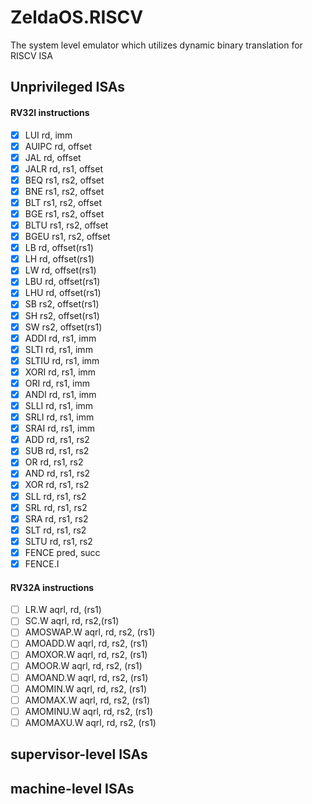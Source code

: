 # ZeldaOS.RISCV
The system level emulator which utilizes dynamic binary translation for RISCV ISA



## Unprivileged ISAs
#### RV32I instructions
- [X] LUI rd, imm
- [X] AUIPC rd, offset
- [X] JAL rd, offset
- [X] JALR rd, rs1, offset
- [X] BEQ rs1, rs2, offset
- [x] BNE rs1, rs2, offset
- [x] BLT rs1, rs2, offset
- [x] BGE rs1, rs2, offset
- [x] BLTU rs1, rs2, offset
- [x] BGEU rs1, rs2, offset
- [x] LB rd, offset(rs1)
- [x] LH rd, offset(rs1)
- [x] LW rd, offset(rs1)
- [x] LBU rd, offset(rs1)
- [x] LHU rd, offset(rs1)
- [x] SB rs2, offset(rs1)
- [x] SH rs2, offset(rs1)
- [x] SW rs2, offset(rs1)
- [x] ADDI rd, rs1, imm
- [x] SLTI rd, rs1, imm
- [x] SLTIU rd, rs1, imm
- [x] XORI rd, rs1, imm
- [x] ORI rd, rs1, imm
- [x] ANDI rd, rs1, imm
- [x] SLLI rd, rs1, imm
- [x] SRLI rd, rs1, imm
- [x] SRAI rd, rs1, imm
- [x] ADD rd, rs1, rs2
- [x] SUB rd, rs1, rs2
- [x] OR rd, rs1, rs2
- [x] AND rd, rs1, rs2
- [x] XOR rd, rs1, rs2
- [x] SLL rd, rs1, rs2
- [x] SRL rd, rs1, rs2
- [x] SRA rd, rs1, rs2
- [x] SLT rd, rs1, rs2
- [x] SLTU rd, rs1, rs2
- [X] FENCE pred, succ
- [x] FENCE.I

#### RV32A instructions

- [ ] LR.W aqrl, rd, (rs1)
- [ ] SC.W aqrl, rd, rs2,(rs1)
- [ ] AMOSWAP.W aqrl, rd, rs2, (rs1) 
- [ ] AMOADD.W aqrl, rd, rs2, (rs1) 
- [ ] AMOXOR.W aqrl, rd, rs2, (rs1) 
- [ ] AMOOR.W aqrl, rd, rs2, (rs1) 
- [ ] AMOAND.W aqrl, rd, rs2, (rs1) 
- [ ] AMOMIN.W aqrl, rd, rs2, (rs1) 
- [ ] AMOMAX.W aqrl, rd, rs2, (rs1) 
- [ ] AMOMINU.W aqrl, rd, rs2, (rs1) 
- [ ] AMOMAXU.W aqrl, rd, rs2, (rs1)

## supervisor-level ISAs
## machine-level ISAs
